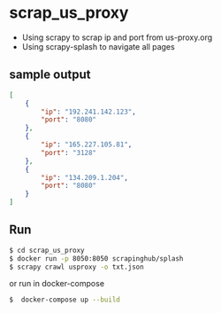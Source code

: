 # scrap_us_proxy

* Using scrapy to scrap ip and port from us-proxy.org
* Using scrapy-splash to navigate all pages
## sample output
```json
[
    {
        "ip": "192.241.142.123",
        "port": "8080"
    },
    {
        "ip": "165.227.105.81",
        "port": "3128"
    },
    {
        "ip": "134.209.1.204",
        "port": "8080"
    }
]
```

## Run

```sh
$ cd scrap_us_proxy
$ docker run -p 8050:8050 scrapinghub/splash
$ scrapy crawl usproxy -o txt.json
```

or run in docker-compose

```sh
$  docker-compose up --build
```
